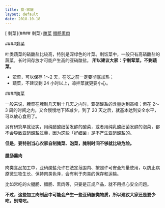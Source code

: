 ```yaml
---
title: 食-家庭
layout: default
date: 2018-10-18
---
```




[ 剩菜](#### 剩菜)      [腌菜](####腌菜) 		[腊肠熏肉](####腊肠熏肉)

####剩菜

叶类蔬菜的硝酸盐比较高，特别是深绿色的叶菜。剩饭菜中，一般只有高硝酸盐的蔬菜，长时间存放才可能产生高的亚硝酸盐。
 **所以建议大家：宁剩荤菜，不剩蔬菜。**

- 荤菜，可以保存 1～2 天，在吃之前一定要彻底加热；
- 蔬菜，不建议剩 24 小时以上，凉拌菜就更要小心。



####腌菜

一般来说，腌菜在腌制几天到十几天之内时，亚硝酸盐的含量达到高峰；但在 2～3 周的时间之内，又会慢慢地下降减少，到了 20 天之后，就基本达到安全水平，可以放心食用了。

另有研究早就证实，用纯醋酸细菌发酵的酸菜，或者用纯乳酸细菌发酵的泡菜，都不会导致亚硝酸盐过量，因为这些「好细菌」是不产生亚硝酸盐的。

**但是，要特别当心农家自制腌菜、泡菜，腌制时间不够就比较危险。**



#### 腊肠熏肉

肉类食品加工中，亚硝酸盐允许在法定范围内、按照许可安全剂量使用，以防止病原微生物生长、保持肉类色泽，会有利于肉类的保存和运输。

比如常吃的火腿肠、腊肠、熏肉等，只要是正规产品，就不用担心安全问题。

**不过，这些加工肉制品中可能会产生一些亚硝胺类物质，所以建议大家还是要少吃，别常吃。**
